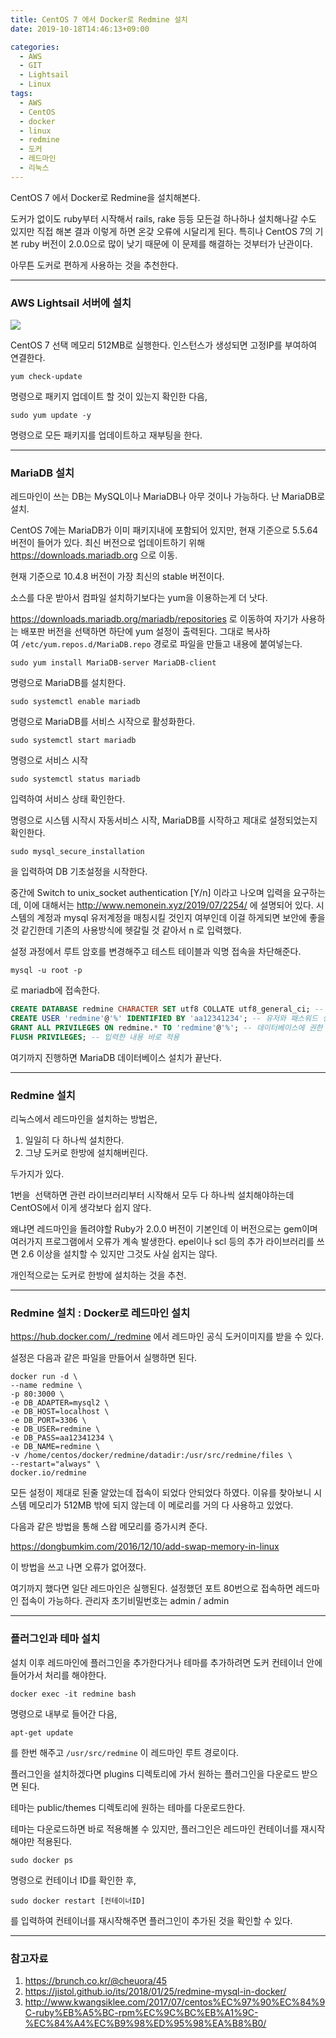 ```yaml
---
title: CentOS 7 에서 Docker로 Redmine 설치
date: 2019-10-18T14:46:13+09:00

categories:
  - AWS
  - GIT
  - Lightsail
  - Linux
tags:
  - AWS
  - CentOS
  - docker
  - linux
  - redmine
  - 도커
  - 레드마인
  - 리눅스
---
```

CentOS 7 에서 Docker로 Redmine을 설치해본다.

도커가 없이도 ruby부터 시작해서 rails, rake 등등 모든걸 하나하나 설치해나갈 수도 있지만 직접 해본 결과 이렇게 하면 온갖 오류에 시달리게 된다. 특히나 CentOS 7의 기본 ruby 버전이 2.0.0으로 많이 낮기 때문에 이 문제를 해결하는 것부터가 난관이다.

아무튼 도커로 편하게 사용하는 것을 추천한다.

---

### AWS Lightsail 서버에 설치

![](/assets/images/lightsail-choice-instance.png)

CentOS 7 선택 메모리 512MB로 실행한다.
인스턴스가 생성되면 고정IP를 부여하여 연결한다.

```console
yum check-update
```

명령으로 패키지 업데이트 할 것이 있는지 확인한 다음,

```console
sudo yum update -y
```

명령으로 모든 패키지를 업데이트하고 재부팅을 한다.

---

### MariaDB 설치

레드마인이 쓰는 DB는 MySQL이나 MariaDB나 아무 것이나 가능하다. 난 MariaDB로 설치.

CentOS 7에는 MariaDB가 이미 패키지내에 포함되어 있지만, 현재 기준으로 5.5.64 버전이 들어가 있다. 최신 버전으로 업데이트하기 위해 <https://downloads.mariadb.org> 으로 이동.

현재 기준으로 10.4.8 버전이 가장 최신의 stable 버전이다.

소스를 다운 받아서 컴파일 설치하기보다는 yum을 이용하는게 더 낫다.

<https://downloads.mariadb.org/mariadb/repositories> 로 이동하여 자기가 사용하는 배포판 버전을 선택하면 하단에 yum 설정이 출력된다. 그대로 복사하여 `/etc/yum.repos.d/MariaDB.repo` 경로로 파일을 만들고 내용에 붙여넣는다.

```console
sudo yum install MariaDB-server MariaDB-client
```

명령으로 MariaDB를 설치한다.

```console
sudo systemctl enable mariadb
```

명령으로 MariaDB를 서비스 시작으로 활성화한다.

```console
sudo systemctl start mariadb
```

명령으로 서비스 시작

```console
sudo systemctl status mariadb
```

입력하여 서비스 상태 확인한다.

명령으로 시스템 시작시 자동서비스 시작, MariaDB를 시작하고 제대로 설정되었는지 확인한다.

```console
sudo mysql_secure_installation
```

을 입력하여 DB 기초설정을 시작한다.

중간에 Switch to unix_socket authentication [Y/n] 이라고 나오며 입력을 요구하는데, 이에 대해서는 <http://www.nemonein.xyz/2019/07/2254/> 에 설명되어 있다. 시스템의 계정과 mysql 유저계정을 매칭시킬 것인지 여부인데 이걸 하게되면 보안에 좋을 것 같긴한데 기존의 사용방식에 헷갈릴 것 같아서 n 로 입력했다.

설정 과정에서 루트 암호를 변경해주고 테스트 테이블과 익명 접속을 차단해준다.

```console
mysql -u root -p
```

로 mariadb에 접속한다.

```sql
CREATE DATABASE redmine CHARACTER SET utf8 COLLATE utf8_general_ci; -- 데이터베이스 생성.
CREATE USER 'redmine'@'%' IDENTIFIED BY 'aa12341234'; -- 유저와 패스워드 생성
GRANT ALL PRIVILEGES ON redmine.* TO 'redmine'@'%'; -- 데이터베이스에 권한 부여
FLUSH PRIVILEGES; -- 입력한 내용 바로 적용
```

여기까지 진행하면 MariaDB 데이터베이스 설치가 끝난다.

---

### Redmine 설치

리눅스에서 레드마인을 설치하는 방법은,

  1. 일일히 다 하나씩 설치한다.
  2. 그냥 도커로 한방에 설치해버린다.

두가지가 있다.

1번을  선택하면 관련 라이브러리부터 시작해서 모두 다 하나씩 설치해야하는데 CentOS에서 이게 생각보다 쉽지 않다.

왜냐면 레드마인을 돌려야할 Ruby가 2.0.0 버전이 기본인데 이 버전으로는 gem이며 여러가지 프로그램에서 오류가 계속 발생한다. epel이나 scl 등의 추가 라이브러리를 쓰면 2.6 이상을 설치할 수 있지만 그것도 사실 쉽지는 않다.

개인적으로는 도커로 한방에 설치하는 것을 추천.

---

### Redmine 설치 : Docker로 레드마인 설치

<https://hub.docker.com/_/redmine> 에서 레드마인 공식 도커이미지를 받을 수 있다.

설정은 다음과 같은 파일을 만들어서 실행하면 된다.

```
docker run -d \
--name redmine \
-p 80:3000 \
-e DB_ADAPTER=mysql2 \
-e DB_HOST=localhost \
-e DB_PORT=3306 \
-e DB_USER=redmine \
-e DB_PASS=aa12341234 \
-e DB_NAME=redmine \
-v /home/centos/docker/redmine/datadir:/usr/src/redmine/files \
--restart="always" \
docker.io/redmine
```

모든 설정이 제대로 된줄 알았는데 접속이 되었다 안되었다 하였다. 이유를 찾아보니 시스템 메모리가 512MB 밖에 되지 않는데 이 메로리를 거의 다 사용하고 있었다.

다음과 같은 방법을 통해 스왑 메모리를 증가시켜 준다.

<https://dongbumkim.com/2016/12/10/add-swap-memory-in-linux>

이 방법을 쓰고 나면 오류가 없어졌다.

여기까지 했다면 일단 레드마인은 실행된다. 설정했던 포트 80번으로 접속하면 레드마인 접속이 가능하다. 관리자 초기비밀번호는 admin / admin

---

### 플러그인과 테마 설치

설치 이후 레드마인에 플러그인을 추가한다거나 테마를 추가하려면 도커 컨테이너 안에 들어가서 처리를 해야한다.

```console
docker exec -it redmine bash
```
명령으로 내부로 들어간 다음,

```console
apt-get update
```

를 한번 해주고 `/usr/src/redmine` 이 레드마인 루트 경로이다.

플러그인을 설치하겠다면 plugins 디렉토리에 가서 원하는 플러그인을 다운로드 받으면 된다.

테마는 public/themes 디렉토리에 원하는 테마를 다운로드한다.

테마는 다운로드하면 바로 적용해볼 수 있지만, 플러그인은 레드마인 컨테이너를 재시작해야만 적용된다.

```console
sudo docker ps
```

명령으로 컨테이너 ID를 확인한 후,

```console
sudo docker restart [컨테이너ID]
```

를 입력하여 컨테이너를 재시작해주면 플러그인이 추가된 것을 확인할 수 있다.

---

### 참고자료

  1. <https://brunch.co.kr/@cheuora/45>
  2. <https://jistol.github.io/its/2018/01/25/redmine-mysql-in-docker/>
  3. <http://www.kwangsiklee.com/2017/07/centos%EC%97%90%EC%84%9C-ruby%EB%A5%BC-rpm%EC%9C%BC%EB%A1%9C-%EC%84%A4%EC%B9%98%ED%95%98%EA%B8%B0/>
